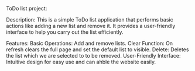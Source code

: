 ToDo list project:

Description:
This is a simple ToDo list application that performs basic actions like adding a new list and remove it. It provides a user-friendly interface to help you carry out the list efficiently.

Features:
Basic Operations: Add and remove lists. 
Clear Function: On refresh clears the full page and set the default list to visible. 
Delete: Deletes the list which we are selected to to be removed. 
User-Friendly Interface: Intuitive design for easy use and can ahble the website easily.

